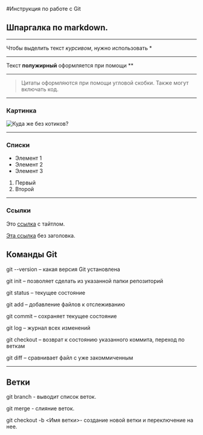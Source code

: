 #Инструкция по работе с Git

## Шпаргалка по markdown.

---

Чтобы выделить текст *курсивом*, нужно использовать *

---

Текст **полужирный** оформляется при помощи **

---


> Цитаты оформляются при помощи угловой скобки. Также могут включать код.

---


### Картинка

![Куда же без котиков?](cat.jpg)

---

### Списки

* Элемент 1
* Элемент 2
* Элемент 3

1. Первый
2. Второй

---

### Ссылки

Это [ссылка](https://habr.com/ru/post/541258/ "Git для новичков") с тайтлом.

[Эта ссылка](https://habr.com/ru/post/542616/) без заголовка.



## Команды Git

git --version – какая версия Git установлена

git init – позволяет сделать из указанной папки репозиторий

git status – текущее состояние

git add – добавление файлов к отслеживанию

git commit – сохраняет текущее состояние

git log – журнал всех изменений

git checkout – возврат к состоянию указанного коммита, переход по веткам

git diff – сравнивает файл с уже закоммиченным

---

## Ветки

git branch - выводит список веток.

git merge - слияние веток.

git checkout -b <Имя ветки>- создание новой ветки и переключение на нее.